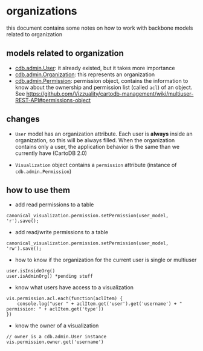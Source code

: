 
# organizations

this document contains some notes on how to work with backbone models related to organization

## models related to organization

- [cdb.admin.User](https://github.com/CartoDB/cartodb/blob/CDB-2891/lib/assets/javascripts/cartodb/models/user.js): it already existed, but it takes more importance
- [cdb.admin.Organization](https://github.com/CartoDB/cartodb/blob/CDB-2891/lib/assets/javascripts/cartodb/models/organization.js): this represents an organization
- [cdb.admin.Permission](https://github.com/CartoDB/cartodb/blob/CDB-2891/lib/assets/javascripts/cartodb/models/permissions.js): permission object, contains the information to know about the ownership and
  permission list (called ``acl``) of an object. See https://github.com/Vizzuality/cartodb-management/wiki/multiuser-REST-API#permissions-object



## changes 

- ``User`` model has an organization attribute. Each user is **always** inside an organization, so
  this will be always filled. When the organization contains only a user, the application behavior is the
  same than we currently have (CartoDB 2.0)

- ``Visualization`` object contains a ``permission`` attribute (instance of ``cdb.admin.Permission``)


## how to use them

- add read permissions to a table

```
canonical_visualization.permission.setPermission(user_model, 'r').save();
```

- add read/write permissions to a table
```
canonical_visualization.permission.setPermission(user_model, 'rw').save();
```

- how to know if the organization for the current user is single or multiuser
```
user.isInsideOrg()
user.isAdminOrg() *pending stuff
```

- know what users have access to a visualization

```
vis.permission.acl.each(function(aclItem) {
    console.log("user " + aclItem.get('user').get('username') + " permission: " + aclItem.get('type'))
})
```

- know the owner of a visualization
```
// owner is a cdb.admin.User instance
vis.permission.owner.get('username')
```


